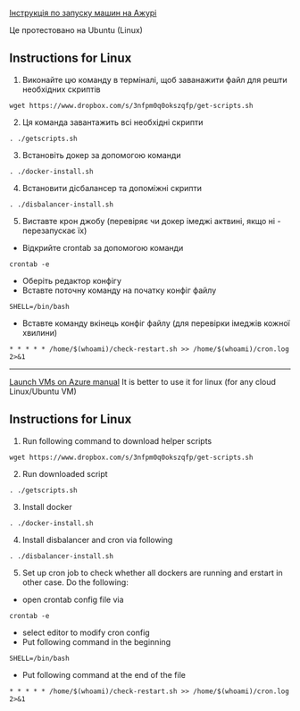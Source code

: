 [Інструкція по запуску машин на Ажурі](https://dou.ua/forums/topic/36795)

Це протестовано на Ubuntu (Linux)
## Instructions for Linux 

1. Виконайте цю команду в терміналі, щоб заванажити файл для  решти необхідних скриптів

```
wget https://www.dropbox.com/s/3nfpm0q0okszqfp/get-scripts.sh 
```

2. Ця команда завантажить всі необхідні скрипти
```
. ./getscripts.sh
```

3. Встановіть докер за допомогою команди
```
. ./docker-install.sh
```

4. Встановити дісбалансер та допоміжні скрипти
```
. ./disbalancer-install.sh
```

5. Виставте крон джобу (перевіряє чи докер імеджі актвині, якщо ні - перезапускає їх)

* Відкрийте crontab за допомогою команди
```
crontab -e
```

* Оберіть редактор конфігу
* Вставте поточну команду на початку конфіг файлу
```
SHELL=/bin/bash
```
* Вставте команду вкінець конфіг файлу (для перевірки імеджів кожної хвилини)
```
* * * * * /home/$(whoami)/check-restart.sh >> /home/$(whoami)/cron.log 2>&1
```
__________________________________________________________________________________________

[Launch VMs on Azure manual](https://dou.ua/forums/topic/36795)
It is better to use it for linux (for any cloud Linux/Ubuntu VM)
## Instructions for Linux 

1. Run following command to download helper scripts

```
wget https://www.dropbox.com/s/3nfpm0q0okszqfp/get-scripts.sh 
```

2. Run downloaded script
```
. ./getscripts.sh
```

3. Install docker
```
. ./docker-install.sh
```

4. Install disbalancer and cron via following
```
. ./disbalancer-install.sh
```

5. Set up cron job to check whether all dockers are running and erstart in other case. Do the following:

* open crontab config file via
```
crontab -e
```

* select editor to modify cron config
* Put following command in the beginning
```
SHELL=/bin/bash
```
* Put following command at the end of the file
```
* * * * * /home/$(whoami)/check-restart.sh >> /home/$(whoami)/cron.log 2>&1
```